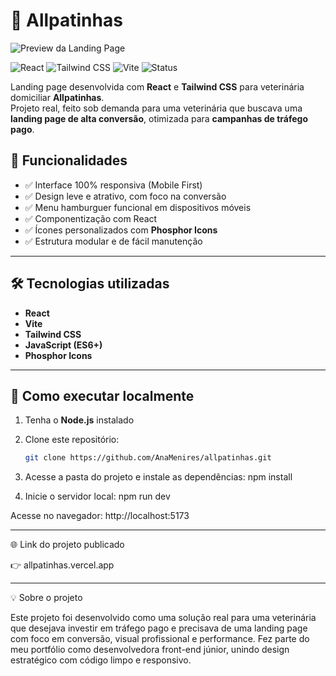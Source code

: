# 🐾 Allpatinhas

![Preview da Landing Page](./preview.gif)

![React](https://img.shields.io/badge/React-20232A?style=for-the-badge&logo=react&logoColor=61DAFB)
![Tailwind CSS](https://img.shields.io/badge/Tailwind-06B6D4?style=for-the-badge&logo=tailwindcss&logoColor=white)
![Vite](https://img.shields.io/badge/Vite-646CFF?style=for-the-badge&logo=vite&logoColor=FFD62E)
![Status](https://img.shields.io/badge/Status-Finalizado-4CAF50?style=for-the-badge)

Landing page desenvolvida com **React** e **Tailwind CSS** para veterinária domiciliar **Allpatinhas**.  
Projeto real, feito sob demanda para uma veterinária que buscava uma **landing page de alta conversão**, otimizada para **campanhas de tráfego pago**.


## 📌 Funcionalidades

- ✅ Interface 100% responsiva (Mobile First)
- ✅ Design leve e atrativo, com foco na conversão
- ✅ Menu hamburguer funcional em dispositivos móveis
- ✅ Componentização com React
- ✅ Ícones personalizados com **Phosphor Icons**
- ✅ Estrutura modular e de fácil manutenção

---

## 🛠 Tecnologias utilizadas

- **React**
- **Vite**
- **Tailwind CSS**
- **JavaScript (ES6+)**
- **Phosphor Icons**



---

## 🚀 Como executar localmente

1. Tenha o **Node.js** instalado
2. Clone este repositório:
   ```bash
   git clone https://github.com/AnaMenires/allpatinhas.git

3. Acesse a pasta do projeto e instale as dependências:
    npm install

4. Inicie o servidor local:
     npm run dev

Acesse no navegador: http://localhost:5173

---

🌐 Link do projeto publicado

👉 allpatinhas.vercel.app


---

💡 Sobre o projeto

Este projeto foi desenvolvido como uma solução real para uma veterinária que desejava investir em tráfego pago e precisava de uma landing page com foco em conversão, visual profissional e performance.
Fez parte do meu portfólio como desenvolvedora front-end júnior, unindo design estratégico com código limpo e responsivo.